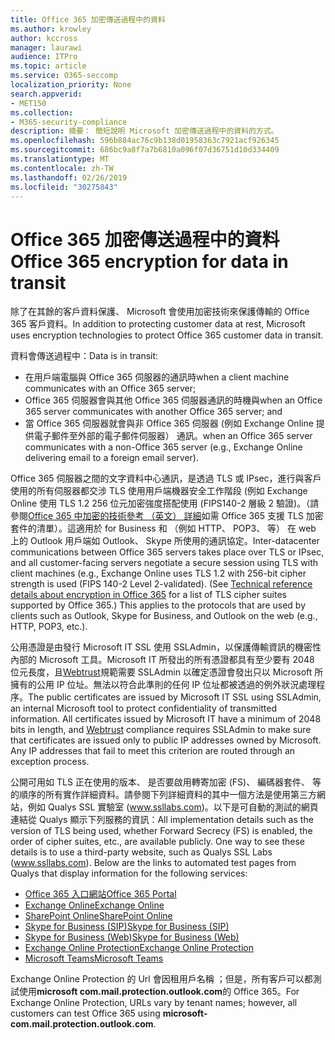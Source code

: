 ```yaml
---
title: Office 365 加密傳送過程中的資料
ms.author: krowley
author: kccross
manager: laurawi
audience: ITPro
ms.topic: article
ms.service: O365-seccomp
localization_priority: None
search.appverid:
- MET150
ms.collection:
- M365-security-compliance
description: 摘要： 簡短說明 Microsoft 加密傳送過程中的資料的方式。
ms.openlocfilehash: 596b884ac76c9b138d01958363c7921acf926345
ms.sourcegitcommit: 686bc9a8f7a7b6810a096f07d36751d10d334409
ms.translationtype: MT
ms.contentlocale: zh-TW
ms.lasthandoff: 02/26/2019
ms.locfileid: "30275843"
---
```

# <a name="office-365-encryption-for-data-in-transit"></a><span data-ttu-id="73304-103">Office 365 加密傳送過程中的資料</span><span class="sxs-lookup"><span data-stu-id="73304-103">Office 365 encryption for data in transit</span></span>

<span data-ttu-id="73304-104">除了在其餘的客戶資料保護、 Microsoft 會使用加密技術來保護傳輸的 Office 365 客戶資料。</span><span class="sxs-lookup"><span data-stu-id="73304-104">In addition to protecting customer data at rest, Microsoft uses encryption technologies to protect Office 365 customer data in transit.</span></span> 

<span data-ttu-id="73304-105">資料會傳送過程中：</span><span class="sxs-lookup"><span data-stu-id="73304-105">Data is in transit:</span></span>
- <span data-ttu-id="73304-106">在用戶端電腦與 Office 365 伺服器的通訊時</span><span class="sxs-lookup"><span data-stu-id="73304-106">when a client machine communicates with an Office 365 server;</span></span>
- <span data-ttu-id="73304-107">Office 365 伺服器會與其他 Office 365 伺服器通訊的時機與</span><span class="sxs-lookup"><span data-stu-id="73304-107">when an Office 365 server communicates with another Office 365 server; and</span></span>
- <span data-ttu-id="73304-108">當 Office 365 伺服器就會與非 Office 365 伺服器 (例如 Exchange Online 提供電子郵件至外部的電子郵件伺服器） 通訊。</span><span class="sxs-lookup"><span data-stu-id="73304-108">when an Office 365 server communicates with a non-Office 365 server (e.g., Exchange Online delivering email to a foreign email server).</span></span>

<span data-ttu-id="73304-p101">Office 365 伺服器之間的文字資料中心通訊，是透過 TLS 或 IPsec，進行與客戶使用的所有伺服器都交涉 TLS 使用用戶端機器安全工作階段 (例如 Exchange Online 使用 TLS 1.2 256 位元加密強度搭配使用 (FIPS140-2 層級 2 驗證)。（請參閱[Office 365 中加密的技術參考 （英文） 詳細](https://support.office.com/article/Technical-reference-details-about-encryption-in-Office-365-862CBE93-4268-4EF9-BA79-277545ECF221)如需 Office 365 支援 TLS 加密套件的清單）。這適用於 for Business 和 （例如 HTTP、 POP3、 等） 在 web 上的 Outlook 用戶端如 Outlook、 Skype 所使用的通訊協定。</span><span class="sxs-lookup"><span data-stu-id="73304-p101">Inter-datacenter communications between Office 365 servers takes place over TLS or IPsec, and all customer-facing servers negotiate a secure session using TLS with client machines (e.g., Exchange Online uses TLS 1.2 with 256-bit cipher strength is used (FIPS 140-2 Level 2-validated). (See [Technical reference details about encryption in Office 365](https://support.office.com/article/Technical-reference-details-about-encryption-in-Office-365-862CBE93-4268-4EF9-BA79-277545ECF221) for a list of TLS cipher suites supported by Office 365.) This applies to the protocols that are used by clients such as Outlook, Skype for Business, and Outlook on the web (e.g., HTTP, POP3, etc.).</span></span>

<span data-ttu-id="73304-p102">公用憑證是由發行 Microsoft IT SSL 使用 SSLAdmin，以保護傳輸資訊的機密性內部的 Microsoft 工具。Microsoft IT 所發出的所有憑證都具有至少要有 2048 位元長度，且[Webtrust](http://www.webtrust.org/homepage-documents/item70372.pdf)規範需要 SSLAdmin 以確定憑證會發出只以 Microsoft 所擁有的公用 IP 位址。無法以符合此準則的任何 IP 位址都被透過的例外狀況處理程序。</span><span class="sxs-lookup"><span data-stu-id="73304-p102">The public certificates are issued by Microsoft IT SSL using SSLAdmin, an internal Microsoft tool to protect confidentiality of transmitted information. All certificates issued by Microsoft IT have a minimum of 2048 bits in length, and [Webtrust](http://www.webtrust.org/homepage-documents/item70372.pdf) compliance requires SSLAdmin to make sure that certificates are issued only to public IP addresses owned by Microsoft. Any IP addresses that fail to meet this criterion are routed through an exception process.</span></span>

<span data-ttu-id="73304-p103">公開可用如 TLS 正在使用的版本、 是否要啟用轉寄加密 (FS)、 編碼器套件、 等的順序的所有實作詳細資料。請參閱下列詳細資料的其中一個方法是使用第三方網站，例如 Qualys SSL 實驗室 (www.ssllabs.com)。以下是可自動的測試的網頁連結從 Qualys 顯示下列服務的資訊：</span><span class="sxs-lookup"><span data-stu-id="73304-p103">All implementation details such as the version of TLS being used, whether Forward Secrecy (FS) is enabled, the order of cipher suites, etc., are available publicly. One way to see these details is to use a third-party website, such as Qualys SSL Labs (www.ssllabs.com). Below are the links to automated test pages from Qualys that display information for the following services:</span></span>
- [<span data-ttu-id="73304-117">Office 365 入口網站</span><span class="sxs-lookup"><span data-stu-id="73304-117">Office 365 Portal</span></span>](https://www.ssllabs.com/ssltest/analyze.html?d=portal.office.com&hideResults=on)
- [<span data-ttu-id="73304-118">Exchange Online</span><span class="sxs-lookup"><span data-stu-id="73304-118">Exchange Online</span></span>](https://www.ssllabs.com/ssltest/analyze.html?d=outlook.office365.com&hideResults=on)
- [<span data-ttu-id="73304-119">SharePoint Online</span><span class="sxs-lookup"><span data-stu-id="73304-119">SharePoint Online</span></span>](https://www.ssllabs.com/ssltest/analyze.html?d=microsoft-my.sharepoint.com&hideResults=on)
- [<span data-ttu-id="73304-120">Skype for Business (SIP)</span><span class="sxs-lookup"><span data-stu-id="73304-120">Skype for Business (SIP)</span></span>](https://www.ssllabs.com/ssltest/analyze.html?d=sipdir.online.lync.com)
- [<span data-ttu-id="73304-121">Skype for Business (Web)</span><span class="sxs-lookup"><span data-stu-id="73304-121">Skype for Business (Web)</span></span>](https://www.ssllabs.com/ssltest/analyze.html?d=webdir.online.lync.com&hideResults=on)
- [<span data-ttu-id="73304-122">Exchange Online Protection</span><span class="sxs-lookup"><span data-stu-id="73304-122">Exchange Online Protection</span></span>](https://ssl-tools.net/mailservers/microsoft-com.mail.protection.outlook.com)
- [<span data-ttu-id="73304-123">Microsoft Teams</span><span class="sxs-lookup"><span data-stu-id="73304-123">Microsoft Teams</span></span>](https://www.ssllabs.com/ssltest/analyze.html?d=teams.microsoft.com&latest)

<span data-ttu-id="73304-124">Exchange Online Protection 的 Url 會因租用戶名稱 ；但是，所有客戶可以都測試使用**microsoft com.mail.protection.outlook.com**的 Office 365。</span><span class="sxs-lookup"><span data-stu-id="73304-124">For Exchange Online Protection, URLs vary by tenant names; however, all customers can test Office 365 using **microsoft-com.mail.protection.outlook.com**.</span></span>
